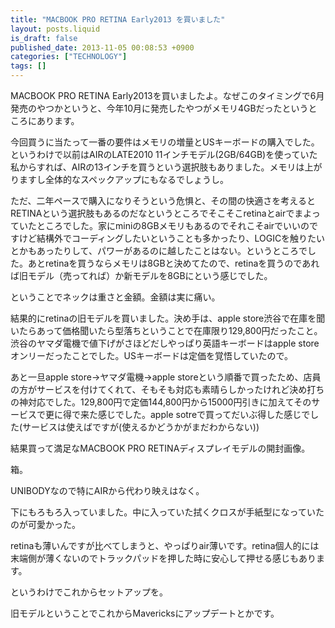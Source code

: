 ```yaml
---
title: "MACBOOK PRO RETINA Early2013 を買いました"
layout: posts.liquid
is_draft: false
published_date: 2013-11-05 00:08:53 +0900
categories: ["TECHNOLOGY"]
tags: []
---
```


MACBOOK PRO RETINA Early2013を買いましたよ。なぜこのタイミングで6月発売のやつかというと、今年10月に発売したやつがメモリ4GBだったというところにあります。

今回買うに当たって一番の要件はメモリの増量とUSキーボードの購入でした。というわけで以前はAIRのLATE2010 11インチモデル(2GB/64GB)を使っていた私からすれば、AIRの13インチを買うという選択肢もありました。メモリは上がりますし全体的なスペックアップにもなるでしょうし。

ただ、二年ペースで購入になりそうという危惧と、その間の快適さを考えるとRETINAという選択肢もあるのだなというところでそこそこretinaとairでまよっていたところでした。家にminiの8GBメモリもあるのでそれこそairでいいのですけど結構外でコーディングしたいということも多かったり、LOGICを触りたいとかもあったりして、パワーがあるのに越したことはない。というところでした。あとretinaを買うならメモリは8GBと決めてたので、retinaを買うのであれば旧モデル（売ってれば）か新モデルを8GBにという感じでした。

ということでネックは重さと金額。金額は実に痛い。

結果的にretinaの旧モデルを買いました。決め手は、apple store渋谷で在庫を聞いたらあって価格聞いたら型落ちということで在庫限り129,800円だったこと。渋谷のヤマダ電機で値下げがさほどだしやっぱり英語キーボードはapple storeオンリーだったことでした。USキーボードは定価を覚悟していたので。

あと一旦apple store-\>ヤマダ電機-\>apple storeという順番で買ったため、店員の方がサービスを付けてくれて、そもそも対応も素晴らしかったけれど決め打ちの神対応でした。129,800円で定価144,800円から15000円引きに加えてそのサービスで更に得で来た感じでした。apple sotreで買ってだいぶ得した感じでした(サービスは使えばですが(使えるかどうかがまだわからない))

結果買って満足なMACBOOK PRO RETINAディスプレイモデルの開封画像。

箱。

UNIBODYなので特にAIRから代わり映えはなく。

下にもろもろ入っていました。中に入っていた拭くクロスが手紙型になっていたのが可愛かった。

retinaも薄いんですが比べてしまうと、やっぱりair薄いです。retina個人的には末端側が薄くないのでトラックパッドを押した時に安心して押せる感じもあります。

というわけでこれからセットアップを。  
  
旧モデルということでこれからMavericksにアップデートとかです。


